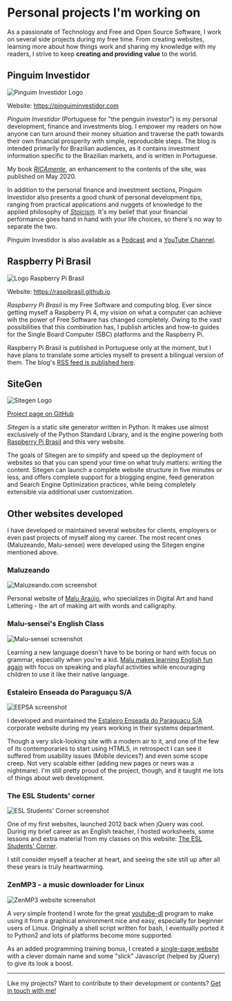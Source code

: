 # Personal projects I'm working on

As a passionate of Technology and Free and Open Source Software, I work on several side projects during my free time. From creating websites, learning more about how things work and sharing my knowledge with my readers, I strive to keep **creating and providing value** to the world.

## Pinguim Investidor

![Pinguim Investidor Logo](/static/pinvest_logo.png)

Website: <https://pinguiminvestidor.com>

*Pinguim Investidor* (Portuguese for "the penguin investor") is my personal development, finance and investments blog. I empower my readers on how anyone can turn around their money situation and traverse the path towards their own financial prosperity with simple, reproducible steps. The blog is intended primarily for Brazilian audiences, as it contains investment information specific to the Brazilian markets, and is written in Portuguese.

My book [*RICAmente*](https://www.amazon.com/RICAmente-Virando-jogo-financeiro-Portuguese-ebook/dp/B088FXT166), an enhancement to the contents of the site, was published on May 2020.

In addition to the personal finance and investment sections, Pinguim Investidor also presents a good chunk of personal development tips, ranging from practical applications and nuggets of knowledge to the applied philosophy of [*Stoicism*](https://pinguiminvestidor.com/tag/estoicismo/). It's my belief that your financial performance goes hand in hand with your life choices, so there's no way to separate the two.

Pinguim Investidor is also available as a [Podcast](https://open.spotify.com/show/5aLTweIhAaRpAmoiq5Ttc3) and a [YouTube Channel](https://www.youtube.com/channel/UCnnB4CXK2xjpU7MUpWe7VLQ).

## Raspberry Pi Brasil

![Logo Raspberry Pi Brasil](/static/raspilogo.png)

Website: <https://raspibrasil.github.io>

*Raspberry Pi Brasil* is my Free Software and computing blog. Ever since getting myself a Raspberry Pi 4, my vision on what a computer can achieve wih the power of Free Software has changed completely. Owing to the vast possibilities that this combination has, I publish articles and how-to guides for the Single Board Computer (SBC) platforms and the Raspberry Pi.

Raspberry Pi Brasil is published in Portuguese only at the moment, but I have plans to translate some articles myself to present a bilingual version of them. The blog's [RSS feed is published here](https://raspibrasil.github.io/atom.xml).

## SiteGen

![Sitegen Logo](/static/sitegen_logo1.png)

[Project page on GitHub](https://github.com/raspibrasil/sitegen)

*Sitegen* is a static site generator written in Python. It makes use almost exclusively of the Python Standard Library, and is the engine powering both [Raspberry Pi Brasil](https://raspibrasil.github.io/) and this very website.

The goals of Sitegen are to simplify and speed up the deployment of websites so that you can spend your time on what truly matters: writing the content. Sitegen can launch a complete website structure in five minutes or less, and offers complete support for a blogging engine, feed generation and Search Engine Optimization practices, while being completely extensible via additional user customization.

## Other websites developed

I have developed or maintained several websites for clients, employers or even past projects of myself along my career. The most recent ones (Maluzeando, Malu-sensei) were developed using the Sitegen engine mentioned above.

### Maluzeando

![Maluzeando.com screenshot](/static/maluzeando.png)

Personal website of [Malu Araújo](https://maluzeando.github.io), who specializes in Digital Art and hand Lettering - the art of making art with words and calligraphy.

### Malu-sensei's English Class

![Malu-sensei screenshot](/static/malusensei.png)

Learning a new language doesn't have to be boring or hard with focus on grammar, especially when you're a kid. [Malu makes learning English fun again](https://maluaraujoenglish.github.io) with focus on speaking and playful activities while encouraging children to use it like their native language.

### Estaleiro Enseada do Paraguaçu S/A

![EEPSA screenshot](/static/eepsa.png)

I developed and maintained the [Estaleiro Enseada do Paraguaçu S/A](https://web.archive.org/web/20130518195112/http://www.eepsa.com.br/) corporate website during my years working in their systems department.

Though a very slick-looking site with a modern air to it, and one of the few of its contemporaries to start using HTML5, in retrospect I can see it suffered from usability issues (Mobile devices?) and even some scope creep. Not very scalable either (adding new pages or news was a nightmare). I'm still pretty proud of the project, though, and it taught me lots of things about web development.

### The ESL Students' corner

![ESL Students' Corner screenshot](/static/esl.png)

One of my first websites, launched 2012 back when jQuery was cool. During my brief career as an English teacher, I hosted worksheets, some lessons and extra material from my classes on this website: [The ESL Students' Corner](https://eslstudentscorner.appspot.com/).

I still consider myself a teacher at heart, and seeing the site still up after all these years is truly heartwarming.

### ZenMP3 - a music downloader for Linux

![ZenMP3 website screenshot](/static/zenmp3.png)

A *very* simple frontend I wrote for the great [youtube-dl](https://yt-dl.org) program to make using it from a graphical environment nice and easy, especially for beginner users of Linux. Originally a shell script written for bash, I eventually ported it to Python2 and lots of platforms become more supported.

As an added programming training bonus, I created a [single-page website](https://convertmusichere.appspot.com) with a clever domain name and some "slick" Javascript (helped by jQuery) to give its look a boost.

----

Like my projects? Want to contribute to their development or contents? [Get in touch with me!](/contact)
